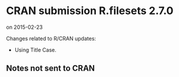 # CRAN submission R.filesets 2.7.0
on 2015-02-23

Changes related to R/CRAN updates:

* Using Title Case.


## Notes not sent to CRAN
